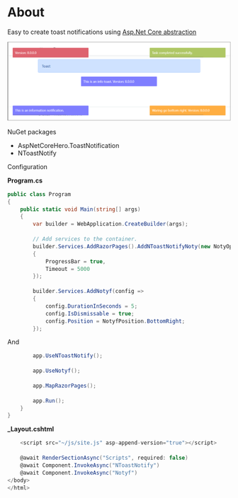 ﻿# About

Easy to create toast notifications using [Asp.Net Core abstraction](https://github.com/nabinked/NToastNotify/tree/master)

![Figure1](assets/figure1.png)

NuGet packages

- AspNetCoreHero.ToastNotification
- NToastNotify

Configuration

**Program.cs**

```csharp
public class Program
{
    public static void Main(string[] args)
    {
        var builder = WebApplication.CreateBuilder(args);

        // Add services to the container.
        builder.Services.AddRazorPages().AddNToastNotifyNoty(new NotyOptions
        {
            ProgressBar = true,
            Timeout = 5000
        });

        builder.Services.AddNotyf(config =>
        {
            config.DurationInSeconds = 5;
            config.IsDismissable = true;
            config.Position = NotyfPosition.BottomRight;
        });
```

And

```csharp
        app.UseNToastNotify();

        app.UseNotyf();

        app.MapRazorPages();

        app.Run();
    }
}
```

**_Layout.cshtml**

```csharp
    <script src="~/js/site.js" asp-append-version="true"></script>

    @await RenderSectionAsync("Scripts", required: false)
    @await Component.InvokeAsync("NToastNotify")
    @await Component.InvokeAsync("Notyf")
</body>
</html>
```
